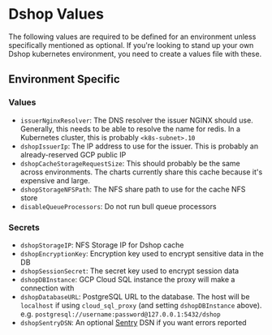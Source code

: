 # Dshop Values

The following values are required to be defined for an environment unless specifically mentioned as optional.  If you're looking to stand up your own Dshop kubernetes environment, you need to create a values file with these.

## Environment Specific

### Values

- `issuerNginxResolver`: The DNS resolver the issuer NGINX should use.  Generally, this needs to be able to resolve the name for redis.  In a Kubernetes cluster, this is probably `<k8s-subnet>.10`
- `dshopIssuerIp`: The IP address to use for the issuer.  This is probably an already-reserved GCP public IP
- `dshopCacheStorageRequestSize`: This should probably be the same across environments.  The charts currently share this cache because it's expensive and large.
- `dshopStorageNFSPath`: The NFS share path to use for the cache NFS store
- `disableQueueProcessors`: Do not run bull queue processors

### Secrets

- `dshopStorageIP`: NFS Storage IP for Dshop cache
- `dshopEncryptionKey`: Encryption key used to encrypt sensitive data in the DB
- `dshopSessionSecret`: The secret key used to encrypt session data
- `dshopDBInstance`: GCP Cloud SQL instance the proxy will make a connection with
- `dshopDatabaseURL`: PostgreSQL URL to the database.  The host will be `localhost` if using `cloud_sql_proxy` (and setting `dshopDBInstance` above).  e.g. `postgresql://username:password@127.0.0.1:5432/dshop`
- `dshopSentryDSN`: An optional [Sentry](https://sentry.io/) DSN if you want errors reported
